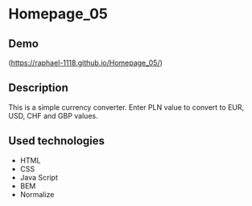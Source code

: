 # Homepage_05

## Demo
(https://raphael-1118.github.io/Homepage_05/)

## Description
This is a simple currency converter. Enter PLN value to convert to EUR, USD, CHF and GBP values. 

## Used technologies
- HTML
- CSS
- Java Script
- BEM
- Normalize
